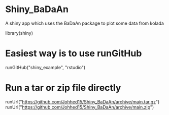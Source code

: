 # Shiny_BaDaAn
A shiny app which uses the BaDaAn package to plot some data from kolada


library(shiny)

# Easiest way is to use runGitHub
runGitHub("shiny_example", "rstudio")

# Run a tar or zip file directly
runUrl("https://github.com/Johhed15/Shiny_BaDaAn/archive/main.tar.gz")
runUrl("https://github.com/Johhed15/Shiny_BaDaAn/archive/main.zip")
